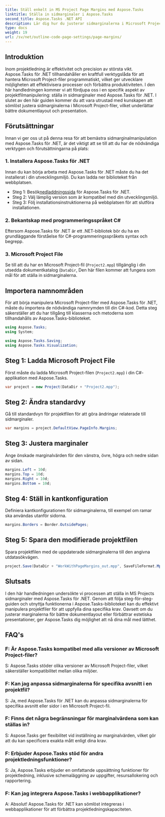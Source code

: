 ```yaml
---
title: Ställ enkelt in MS Project Page Margins med Aspose.Tasks
linktitle: Ställa in sidmarginaler i Aspose.Tasks
second_title: Aspose.Tasks .NET API
description: Lär dig hur du justerar sidmarginalerna i Microsoft Project-filer med Aspose.Tasks för .NET. Förbättra dokumentlayout och presentation med lätthet.
type: docs
weight: 19
url: /sv/net/outline-code-page-settings/page-margins/
---
```

## Introduktion
Inom projektledning är effektivitet och precision av största vikt. Aspose.Tasks för .NET tillhandahåller en kraftfull verktygslåda för att hantera Microsoft Project-filer programmatiskt, vilket ger utvecklare möjligheten att effektivisera processer och förbättra produktiviteten. I den här handledningen kommer vi att fördjupa oss i en specifik aspekt av projektfilmanipulering: ställa in sidmarginaler med Aspose.Tasks för .NET. I slutet av den här guiden kommer du att vara utrustad med kunskapen att sömlöst justera sidmarginalerna i Microsoft Project-filer, vilket underlättar bättre dokumentlayout och presentation.
## Förutsättningar
Innan vi ger oss ut på denna resa för att bemästra sidmarginalmanipulation med Aspose.Tasks för .NET, är det viktigt att se till att du har de nödvändiga verktygen och förutsättningarna på plats:
### 1. Installera Aspose.Tasks för .NET
Innan du kan börja arbeta med Aspose.Tasks för .NET måste du ha det installerat i din utvecklingsmiljö. Du kan ladda ner biblioteket från webbplatsen.
-  Steg 1: Besök[nedladdningssida](https://releases.aspose.com/tasks/net/) för Aspose.Tasks för .NET.
- Steg 2: Välj lämplig version som är kompatibel med din utvecklingsmiljö.
- Steg 3: Följ installationsinstruktionerna på webbplatsen för att slutföra installationen.
### 2. Bekantskap med programmeringsspråket C#
Eftersom Aspose.Tasks för .NET är ett .NET-bibliotek bör du ha en grundläggande förståelse för C#-programmeringsspråkets syntax och begrepp.
### 3. Microsoft Project File
Se till att du har en Microsoft Project-fil (`Project2.mpp`) tillgänglig i din utsedda dokumentkatalog (`DataDir`, Den här filen kommer att fungera som mål för att ställa in sidmarginalerna.

## Importera namnområden
För att börja manipulera Microsoft Project-filer med Aspose.Tasks för .NET, måste du importera de nödvändiga namnrymden till din C#-kod. Detta steg säkerställer att du har tillgång till klasserna och metoderna som tillhandahålls av Aspose.Tasks-biblioteket.

```csharp
using Aspose.Tasks;
using System;

using Aspose.Tasks.Saving;
using Aspose.Tasks.Visualization;
```
## Steg 1: Ladda Microsoft Project File
Först måste du ladda Microsoft Project-filen (`Project2.mpp`) i din C#-applikation med Aspose.Tasks.
```csharp
var project = new Project(DataDir + "Project2.mpp");
```
## Steg 2: Ändra standardvy
Gå till standardvyn för projektfilen för att göra ändringar relaterade till sidmarginaler.
```csharp
var margins = project.DefaultView.PageInfo.Margins;
```
## Steg 3: Justera marginaler
Ange önskade marginalvärden för den vänstra, övre, högra och nedre sidan av sidan.
```csharp
margins.Left = 10d;
margins.Top = 10d;
margins.Right = 10d;
margins.Bottom = 10d;
```
## Steg 4: Ställ in kantkonfiguration
Definiera kantkonfigurationen för sidmarginalerna, till exempel om ramar ska användas utanför sidorna.
```csharp
margins.Borders = Border.OutsidePages;
```
## Steg 5: Spara den modifierade projektfilen
Spara projektfilen med de uppdaterade sidmarginalerna till den angivna utdatasökvägen.
```csharp
project.Save(DataDir + "WorkWithPageMargins_out.mpp", SaveFileFormat.Mpp);
```

## Slutsats
I den här handledningen undersökte vi processen att ställa in MS Projects sidmarginaler med Aspose.Tasks för .NET. Genom att följa steg-för-steg-guiden och utnyttja funktionerna i Aspose.Tasks-biblioteket kan du effektivt manipulera projektfiler för att uppfylla dina specifika krav. Oavsett om du justerar marginalerna för bättre dokumentlayout eller förbättrar estetiska presentationer, ger Aspose.Tasks dig möjlighet att nå dina mål med lätthet.
## FAQ's
### F: Är Aspose.Tasks kompatibel med alla versioner av Microsoft Project-filer?
S: Aspose.Tasks stöder olika versioner av Microsoft Project-filer, vilket säkerställer kompatibilitet mellan olika miljöer.
### F: Kan jag anpassa sidmarginalerna för specifika avsnitt i en projektfil?
S: Ja, med Aspose.Tasks för .NET kan du anpassa sidmarginalerna för specifika avsnitt eller sidor i en Microsoft Project-fil.
### F: Finns det några begränsningar för marginalvärdena som kan ställas in?
S: Aspose.Tasks ger flexibilitet vid inställning av marginalvärden, vilket gör att du kan specificera exakta mått enligt dina krav.
### F: Erbjuder Aspose.Tasks stöd för andra projektledningsfunktioner?
S: Ja, Aspose.Tasks erbjuder en omfattande uppsättning funktioner för projektledning, inklusive schemaläggning av uppgifter, resursallokering och rapportering.
### F: Kan jag integrera Aspose.Tasks i webbapplikationer?
A: Absolut! Aspose.Tasks för .NET kan sömlöst integreras i webbapplikationer för att förbättra projektledningskapaciteten.